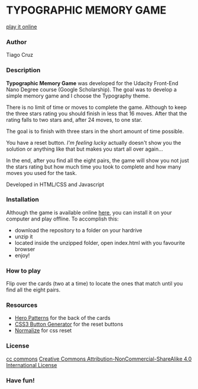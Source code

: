 # TYPOGRAPHIC MEMORY GAME
[play it online](https://tfncruz.github.io/typography-memory-game/)

### Author
Tiago Cruz

### Description
**Typographic Memory Game** was developed for the Udacity Front-End Nano Degree course (Google Scholarship). The goal was to develop a simple memory game and I choose the Typography theme.

There is no limit of time or moves to complete the game. Although to keep the three stars rating you should finish in less that 16 moves. After that the rating falls to two stars and, after 24 moves, to one star.

The goal is to finish with three stars in the short amount of time possible.

You have a reset button. *I'm feeling lucky* actually doesn't show you the solution or anything like that but makes you start all over again…

In the end, after you find all the eight pairs, the game will show you not just the stars rating but how much time you took to complete and how many moves you used for the task.

Developed in HTML/CSS and Javascript

### Installation
Although the game is available online [here](https://tfncruz.github.io/typography-memory-game/), you can install it on your computer and play offline. To accomplish this:
* download the repository to a folder on your hardrive
* unzip it
* located inside the unzipped folder, open index.html with you favourite browser
* enjoy!

### How to play
Flip over the cards (two at a time) to locate the ones that match until you find all the eight pairs.

### Resources
* [Hero Patterns](http://heropatterns.com) for the back of the cards
* [CSS3 Button Generator](http://css3buttongenerator.com/) for the reset buttons
* [Normalize](https://necolas.github.io/normalize.css/) for css reset

### License
[cc commons](https://i.creativecommons.org/l/by-nc-sa/4.0/80x15.png)
[Creative Commons Attribution-NonCommercial-ShareAlike 4.0 International License](http://creativecommons.org/licenses/by-nc-sa/4.0/)

### Have fun!

